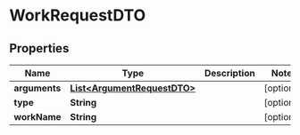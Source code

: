 

# WorkRequestDTO


## Properties

| Name | Type | Description | Notes |
|------------ | ------------- | ------------- | -------------|
|**arguments** | [**List&lt;ArgumentRequestDTO&gt;**](ArgumentRequestDTO.md) |  |  [optional] |
|**type** | **String** |  |  [optional] |
|**workName** | **String** |  |  [optional] |



